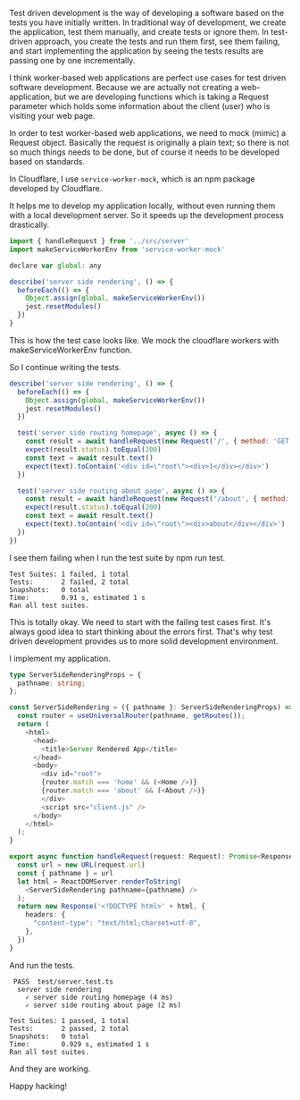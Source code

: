 Test driven development is the way of developing a software based
on the tests you have initially written. In traditional way of 
development, we create the application, test them manually,
and create tests or ignore them. In test-driven approach,
you create the tests and run them first, see them failing,
and start implementing the application by seeing the
tests results are passing one by one incrementally.

I think worker-based web applications are perfect use cases
for test driven software development. Because we are actually
not creating a web-application, but we are developing functions
which is taking a Request parameter which holds some information
about the client (user) who is visiting your web page.

In order to test worker-based web applications, we need to mock (mimic)
a Request object. Basically the request is originally a plain text;
so there is not so much things needs to be done, but of course it needs
to be developed based on standards.

In Cloudflare, I use `service-worker-mock`, which is an npm package
developed by Cloudflare.

It helps me to develop my application locally, without even
running them with a local development server. So it speeds
up the development process drastically.

```javascript
import { handleRequest } from '../src/server'
import makeServiceWorkerEnv from 'service-worker-mock'

declare var global: any

describe('server side rendering', () => {
  beforeEach(() => {
    Object.assign(global, makeServiceWorkerEnv())
    jest.resetModules()
  })
}
```

This is how the test case looks like. We mock the cloudflare
workers with makeServiceWorkerEnv function.

So I continue writing the tests.

```javascript
describe('server side rendering', () => {
  beforeEach(() => {
    Object.assign(global, makeServiceWorkerEnv())
    jest.resetModules()
  })

  test('server side routing homepage', async () => {
    const result = await handleRequest(new Request('/', { method: 'GET' }))
    expect(result.status).toEqual(200)
    const text = await result.text()
    expect(text).toContain('<div id=\"root\"><div>1</div></div>')
  })

  test('server side routing about page', async () => {
    const result = await handleRequest(new Request('/about', { method: 'GET' }))
    expect(result.status).toEqual(200)
    const text = await result.text()
    expect(text).toContain('<div id=\"root\"><div>about</div></div>')
  })
})
```

I see them failing when I run the test suite by npm run test.

```
Test Suites: 1 failed, 1 total
Tests:       2 failed, 2 total
Snapshots:   0 total
Time:        0.91 s, estimated 1 s
Ran all test suites.
```

This is totally okay. We need to start with the failing
test cases first. It's always good idea to start 
thinking about the errors first. That's why test
driven development provides us to more solid
development environment.

I implement my application.

```typescript
type ServerSideRenderingProps = {
  pathname: string;
};

const ServerSideRendering = ({ pathname }: ServerSideRenderingProps) => {
  const router = useUniversalRouter(pathname, getRoutes());
  return (
    <html>
      <head>
        <title>Server Rendered App</title>
      </head>
      <body>
        <div id="root">
        {router.match === 'home' && (<Home />)}
        {router.match === 'about' && (<About />)}
        </div>
        <script src="client.js" />
      </body>
    </html>
  );
}

export async function handleRequest(request: Request): Promise<Response> {
  const url = new URL(request.url)
  const { pathname } = url
  let html = ReactDOMServer.renderToString(
    <ServerSideRendering pathname={pathname} />
  );
  return new Response('<!DOCTYPE html>' + html, {
    headers: {
      "content-type": "text/html;charset=utf-8",
    },
  })
}
```

And run the tests.

```
 PASS  test/server.test.ts
  server side rendering
    ✓ server side routing homepage (4 ms)
    ✓ server side routing about page (2 ms)

Test Suites: 1 passed, 1 total
Tests:       2 passed, 2 total
Snapshots:   0 total
Time:        0.929 s, estimated 1 s
Ran all test suites.
```

And they are working.

Happy hacking!